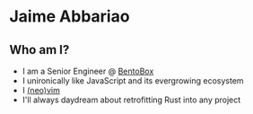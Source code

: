 # Jaime Abbariao

## Who am I?

- I am a Senior Engineer @ [BentoBox](https://getbento.com)
- I unironically like JavaScript and its evergrowing ecosystem
- I [(neo)vim](https://github.com/ja153903/jvim)
- I'll always daydream about retrofitting Rust into any project

